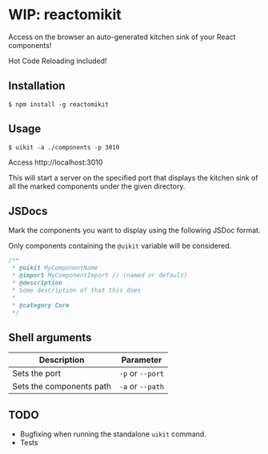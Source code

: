 WIP: reactomikit
================

Access on the browser an auto-generated kitchen sink of your React components!

Hot Code Reloading included!

## Installation
```
$ npm install -g reactomikit
```

## Usage
```
$ uikit -a ./components -p 3010
```

Access http://localhost:3010

This will start a server on the specified port that displays the kitchen sink of all the marked components under the given directory.

## JSDocs

Mark the components you want to display using the following JSDoc format.

Only components containing the `@uikit` variable will be considered. 
 
```javascript
/**
 * @uikit MyComponentName
 * @import MyComponentImport // (named or default)
 * @description
 * Some description of that this does
 * 
 * @category Core
 */
```

## Shell arguments
|Description  |Parameter       |
|-------------|----------------|
|Sets the port|`-p` or `--port`|
|Sets the components path|`-a` or `--path`|


## TODO
* Bugfixing when running the standalone `uikit` command.
* Tests
